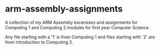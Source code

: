 # arm-assembly-assignments
A collection of my ARM Assembly excersises and assignments for Computing 1 and Computing 2 modules for first year Computer Science. 

Any file starting with a '1' is from Computing 1 and files starting with '2' are from introduction to Computing 2. 
